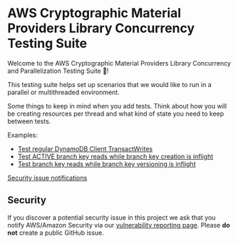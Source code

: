 [//]: # "Copyright Amazon.com Inc. or its affiliates. All Rights Reserved."
[//]: # "SPDX-License-Identifier: CC-BY-SA-4.0"

# AWS Cryptographic Material Providers Library Concurrency Testing Suite

Welcome to the AWS Cryptographic Material Providers Library Concurrency and Parallelization
Testing Suite 🎉!

This testing suite helps set up scenarios that we would like to run in a parallel or multithreaded environment.

Some things to keep in mind when you add tests. Think about how you will be creating resources per
thread and what kind of state you need to keep between tests.

Examples:

- [Test regular DynamoDB Client TransactWrites](ConcurrentConditionCheckWriteTest.java)
- [Test ACTIVE branch key reads while branch key creation is inflight](StorageWriteReadConcurrencyTests.java)
- [Test branch key reads while branch key versioning is inflight](StorageVersionReadConcurrencyTests.java)

[Security issue notifications](./CONTRIBUTING.md#security-issue-notifications)

## Security

If you discover a potential security issue in this project
we ask that you notify AWS/Amazon Security via our
[vulnerability reporting page](http://aws.amazon.com/security/vulnerability-reporting/).
Please **do not** create a public GitHub issue.
